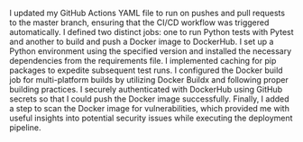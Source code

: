 I updated my GitHub Actions YAML file to run on pushes and pull requests to the master branch, ensuring that the CI/CD workflow was triggered automatically. I defined two distinct jobs: one to run Python tests with Pytest and another to build and push a Docker image to DockerHub. I set up a Python environment using the specified version and installed the necessary dependencies from the requirements file. I implemented caching for pip packages to expedite subsequent test runs. I configured the Docker build job for multi-platform builds by utilizing Docker Buildx and following proper building practices. I securely authenticated with DockerHub using GitHub secrets so that I could push the Docker image successfully. Finally, I added a step to scan the Docker image for vulnerabilities, which provided me with useful insights into potential security issues while executing the deployment pipeline.
